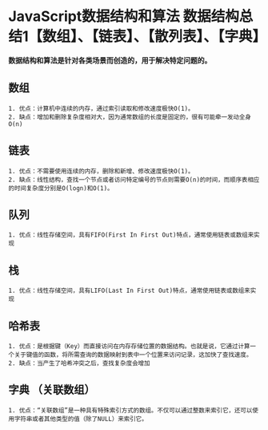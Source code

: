# JavaScript数据结构和算法 数据结构总结1【数组】、【链表】、【散列表】、【字典】

**数据结构和算法是针对各类场景而创造的，用于解决特定问题的。**

## 数组
    1. 优点：计算机中连续的内存，通过索引读取和修改速度极快O(1)。
    2. 缺点：增加和删除复杂度相对大，因为通常数组的长度是固定的，很有可能牵一发动全身O(n)  
    
## 链表
    1. 优点：不需要使用连续的内存，删除和新增、修改速度极快O(1)。
    2. 缺点：线性结构，查找一个节点或者访问特定编号的节点则需要O(n)的时间，而顺序表相应的时间复杂度分别是O(logn)和O(1)。

## 队列
    1. 优点：线性存储空间，具有FIFO(First In First Out)特点，通常使用链表或数组来实现

## 栈    
    1. 优点：线性存储空间，具有LIFO(Last In First Out)特点，通常使用链表或数组来实现
    
## 哈希表
    1. 优点：是根据键（Key）而直接访问在内存存储位置的数据结构。也就是说，它通过计算一个关于键值的函数，将所需查询的数据映射到表中一个位置来访问记录，这加快了查找速度。
    2. 缺点：当产生了哈希冲突之后，查找复杂度会增加

## 字典 （关联数组）
    1. 优点：“关联数组”是一种具有特殊索引方式的数组。不仅可以通过整数来索引它，还可以使用字符串或者其他类型的值（除了NULL）来索引它。
